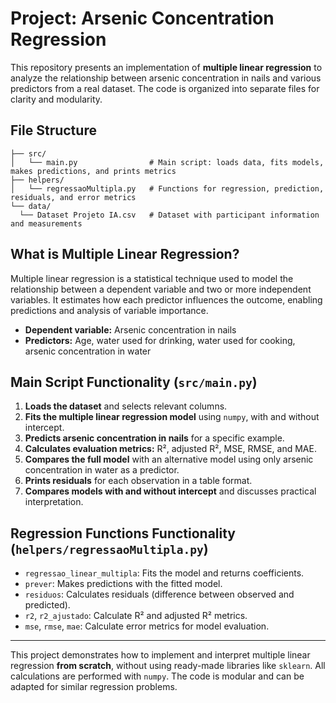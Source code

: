 # Project: Arsenic Concentration Regression

This repository presents an implementation of **multiple linear regression** to analyze the relationship between arsenic concentration in nails and various predictors from a real dataset. The code is organized into separate files for clarity and modularity.

## File Structure

```
├── src/
│   └── main.py                # Main script: loads data, fits models, makes predictions, and prints metrics
├── helpers/
│   └── regressaoMultipla.py   # Functions for regression, prediction, residuals, and error metrics
└── data/
  └── Dataset Projeto IA.csv   # Dataset with participant information and measurements
```

## What is Multiple Linear Regression?

Multiple linear regression is a statistical technique used to model the relationship between a dependent variable and two or more independent variables. It estimates how each predictor influences the outcome, enabling predictions and analysis of variable importance.

- **Dependent variable:** Arsenic concentration in nails
- **Predictors:** Age, water used for drinking, water used for cooking, arsenic concentration in water

## Main Script Functionality (`src/main.py`)

1. **Loads the dataset** and selects relevant columns.
2. **Fits the multiple linear regression model** using `numpy`, with and without intercept.
3. **Predicts arsenic concentration in nails** for a specific example.
4. **Calculates evaluation metrics:** R², adjusted R², MSE, RMSE, and MAE.
5. **Compares the full model** with an alternative model using only arsenic concentration in water as a predictor.
6. **Prints residuals** for each observation in a table format.
7. **Compares models with and without intercept** and discusses practical interpretation.

## Regression Functions Functionality (`helpers/regressaoMultipla.py`)

- `regressao_linear_multipla`: Fits the model and returns coefficients.
- `prever`: Makes predictions with the fitted model.
- `residuos`: Calculates residuals (difference between observed and predicted).
- `r2`, `r2_ajustado`: Calculate R² and adjusted R² metrics.
- `mse`, `rmse`, `mae`: Calculate error metrics for model evaluation.

---

This project demonstrates how to implement and interpret multiple linear regression **from scratch**, without using ready-made libraries like `sklearn`. All calculations are performed with `numpy`. The code is modular and can be adapted for similar regression problems.

